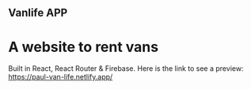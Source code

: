 ## Vanlife APP

# A website to rent vans

Built in React, React Router & Firebase.
Here is the link to see a preview:
https://paul-van-life.netlify.app/
